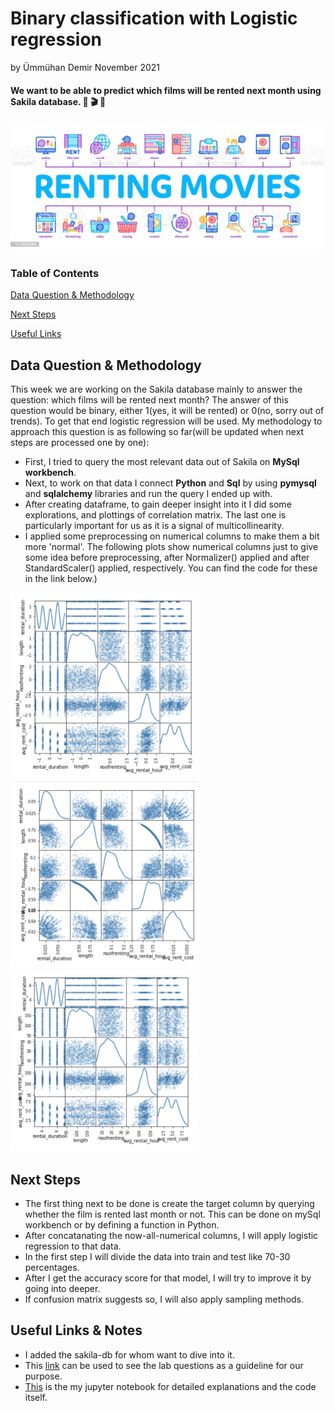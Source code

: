 # Binary classification with Logistic regression
by Ümmühan Demir November 2021

#### **We want to be able to predict which films will be rented next month using Sakila database.** :popcorn: :clapper: :movie_camera:
![What is this](images/renting_movies.jpeg)

### Table of Contents  
[Data Question & Methodology](#Headers)

[Next Steps](#Headers)

[Useful Links](#Headers)
<a name="headers"/>
## Data Question & Methodology
This week we are working on the Sakila database mainly to answer the question: which films will be rented next month? The answer of this question would be binary, either 1(yes, it will be rented) or 0(no, sorry out of trends). To get that end logistic regression will be used. 
 My methodology to approach this question is as following so far(will be updated when next steps are processed one by one):
* First, I tried to query the most relevant data out of Sakila on **MySql workbench**. 
* Next, to work on that data I connect **Python** and **Sql** by using **pymysql** and **sqlalchemy** libraries and run the query I ended up with.
* After creating dataframe, to gain deeper insight into it I did some explorations, and plottings of correlation matrix. The last one is particularly important for us as it is a signal of multicollinearity.
* I applied some preprocessing on numerical columns to make them a bit more 'normal'. The following plots show numerical columns just to give some idea before preprocessing, after Normalizer() applied and after StandardScaler() applied, respectively. You can find the code for these in the link below.)
 <p float="left">
  <img src="/images/before.png" width="300"  />
  <img src="/images/Normalizer.png" width="300" /> 
  <img src="/images/standard.png" width="300" />
</p>

## Next Steps
* The first thing next to be done is create the target column by querying whether the film is rented last month or not. This can be done on mySql workbench or by defining a function in Python.
* After concatanating the now-all-numerical columns, I will apply logistic regression to that data. 
* In the first step I will divide the data into train and test like 70-30 percentages. 
* After I get the accuracy score for that model, I will try to improve it by going into deeper.
* If confusion matrix suggests so, I will also apply sampling methods.

## Useful Links & Notes
* I added the sakila-db for whom want to dive into it.
* This [link](https://github.com/UmmuDem/Making_Predictions_Sakila/blob/main/related_lab_questions.md) can be used to see the lab questions as a guideline for our purpose.
* [This](https://github.com/UmmuDem/Making_Predictions_Sakila/blob/main/Lab%20%7C%20Making%20predictions%20with%20logistic%20regression.ipynb) is the my jupyter notebook for detailed explanations and the code itself.



